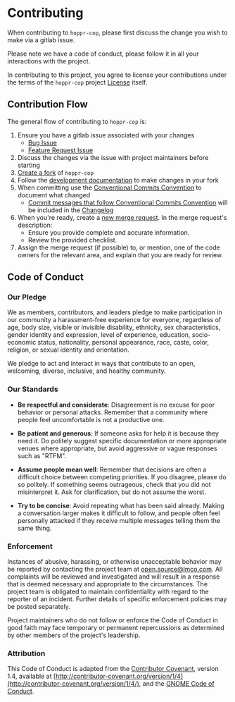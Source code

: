 # Contributing

When contributing to `hoppr-cop`, please first discuss the change you wish to make via a gitlab issue. 

Please note we have a code of conduct, please follow it in all your interactions with the project.

In contributing to this project, you agree to license your contributions under the terms of the `hoppr-cop` project [License](LICENSE.md) itself. 

## Contribution Flow
The general flow of contributing to `hoppr-cop` is:

1. Ensure you have a gitlab issue associated with your changes
    - [Bug Issue](https://gitlab.com/lmco/hoppr/utilities/supply-chain-security/hoppr-cop/-/issues/new?issuable_template=Bug)
    - [Feature Request Issue](https://gitlab.com/lmco/hoppr/utilities/supply-chain-security/hoppr-cop/-/issues/new?issuable_template=Feature%20Request)
1. Discuss the changes via the issue with project maintainers before starting
1. [Create a fork](https://gitlab.com/lmco/hoppr/utilities/supply-chain-security/hoppr-cop/-/forks/new) of `hoppr-cop`
1. Follow the [development documentation](development.md) to make changes in your fork
1. When committing use the [Conventional Commits Convention](https://www.conventionalcommits.org/en/v1.0.0/) to document what changed
    - [Commit messages that follow Conventional Commits Convention](https://www.conventionalcommits.org/en/v1.0.0/) will be
      included in the [Changelog](CHANGELOG.md)
1. When you're ready, create a [new merge request](https://gitlab.com/lmco/hoppr/utilities/supply-chain-security/hoppr-cop/-/merge_requests/new). In the merge request's description:
    - Ensure you provide complete and accurate information.
    - Review the provided checklist.
1. Assign the merge request (if possible) to, or mention, one of the code owners for 
the relevant area, and explain that you are ready for review.

## Code of Conduct

### Our Pledge

We as members, contributors, and leaders pledge to make participation in our
community a harassment-free experience for everyone, regardless of age, body
size, visible or invisible disability, ethnicity, sex characteristics, gender
identity and expression, level of experience, education, socio-economic status,
nationality, personal appearance, race, caste, color, religion, or sexual identity
and orientation.

We pledge to act and interact in ways that contribute to an open, welcoming,
diverse, inclusive, and healthy community.

### Our Standards

 * **Be respectful and considerate**: Disagreement is no excuse for poor behavior or personal
     attacks. Remember that a community where people feel uncomfortable is not a productive one.

 * **Be patient and generous**: If someone asks for help it is because they need it. Do politely
     suggest specific documentation or more appropriate venues where appropriate, but avoid
     aggressive or vague responses such as "RTFM".

 * **Assume people mean well**: Remember that decisions are often a difficult choice between
     competing priorities. If you disagree, please do so politely. If something seems outrageous,
     check that you did not misinterpret it. Ask for clarification, but do not assume the worst.

 * **Try to be concise**: Avoid repeating what has been said already. Making a conversation larger
     makes it difficult to follow, and people often feel personally attacked if they receive multiple
     messages telling them the same thing.

### Enforcement

Instances of abusive, harassing, or otherwise unacceptable behavior may be reported by contacting 
the project team at <open.source@lmco.com>. All complaints will be reviewed and investigated and will 
result in a response that is deemed necessary and appropriate to the circumstances. The project team
is obligated to maintain confidentiality with regard to the reporter of an incident. Further details 
of specific enforcement policies may be posted separately.

Project maintainers who do not follow or enforce the Code of Conduct in good faith may face temporary 
or permanent repercussions as determined by other members of the project's leadership.

### Attribution

This Code of Conduct is adapted from the [Contributor Covenant](http://contributor-covenant.org), version 1.4,
available at [http://contributor-covenant.org/version/1/4](http://contributor-covenant.org/version/1/4/), and the 
[GNOME Code of Conduct](https://gitlab.gnome.org/GNOME/gnome-todo/blob/master/doc/CONTRIBUTING.md#code-of-conduct).
